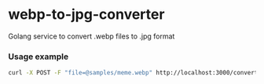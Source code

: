 # webp-to-jpg-converter
Golang service to convert .webp files to .jpg format

### Usage example

```bash
curl -X POST -F "file=@samples/meme.webp" http://localhost:3000/convert -o output.jpg
```